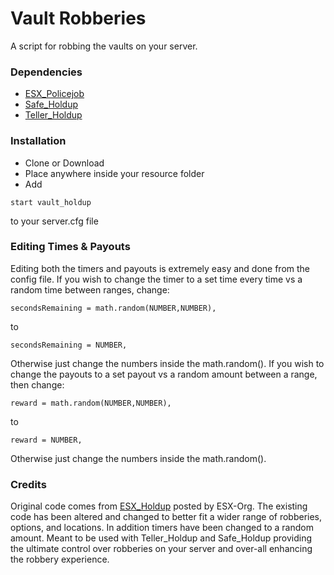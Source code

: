 # Vault Robberies
A script for robbing the vaults on your server.

### Dependencies
- [ESX_Policejob](https://github.com/ESX-Org/esx_policejob)
- [Safe_Holdup](https://github.com/x0Z3ro0x/safe_holdup)
- [Teller_Holdup](https://github.com/x0Z3ro0x/teller_holdup)

### Installation
- Clone or Download
- Place anywhere inside your resource folder
- Add
```
start vault_holdup
```
to your server.cfg file

### Editing Times & Payouts
Editing both the timers and payouts is extremely easy and done from the config file. If you wish to change the timer to a set time every time vs a random time between ranges, change:

```
secondsRemaining = math.random(NUMBER,NUMBER),
```

to

```
secondsRemaining = NUMBER,
```

Otherwise just change the numbers inside the math.random(). If you wish to change the payouts to a set payout vs a random amount between a range, then change:

```
reward = math.random(NUMBER,NUMBER),
```

to

```
reward = NUMBER,
```

Otherwise just change the numbers inside the math.random().

### Credits
Original code comes from [ESX_Holdup](https://github.com/ESX-Org/esx_holdup) posted by ESX-Org. The existing code has been altered and changed to better fit a wider range of robberies, options, and locations. In addition timers have been changed to a random amount. Meant to be used with Teller_Holdup and Safe_Holdup providing the ultimate control over robberies on your server and over-all enhancing the robbery experience.  
